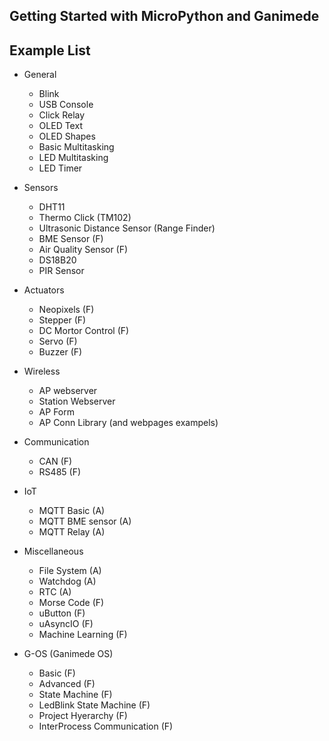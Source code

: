 ## Getting Started with MicroPython and Ganimede

## Example List 
- General
  - Blink 
  - USB Console
  - Click Relay
  - OLED Text
  - OLED Shapes
  - Basic Multitasking
  - LED Multitasking
  - LED Timer

- Sensors
  - DHT11
  - Thermo Click (TM102)
  - Ultrasonic Distance Sensor (Range Finder)
  - BME Sensor (F)
  - Air Quality Sensor (F)
  - DS18B20
  - PIR Sensor

- Actuators
  - Neopixels (F)
  - Stepper (F)
  - DC Mortor Control (F)
  - Servo (F)
  - Buzzer (F)

- Wireless
  - AP webserver
  - Station Webserver
  - AP Form
  - AP Conn Library (and webpages exampels)

- Communication
  - CAN (F)
  - RS485 (F)

- IoT 
  - MQTT Basic (A)
  - MQTT BME sensor (A)
  - MQTT Relay (A)

- Miscellaneous
  - File System (A)
  - Watchdog (A)
  - RTC (A)
  - Morse Code (F)
  - uButton (F)
  - uAsyncIO (F)
  - Machine Learning (F)

- G-OS (Ganimede OS)
  - Basic (F)
  - Advanced (F)
  - State Machine (F)
  - LedBlink State Machine (F)
  - Project Hyerarchy (F)
  - InterProcess Communication (F)


